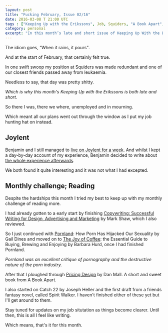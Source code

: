 ```yaml
---
layout: post
title: "Fucking February, Issue 02/16"
date: 2016-03-08 T 21:00 UTC
tags : ["Keeping Up with the Erikssons", Job, Squiders, "A Book Apart", Pornland, Coffee, Copywriting, "Mark Shaw", "Gail Dines", "Dan Mall", "Barbara Hurd", Joylent, "Monthly Challenge"]
category: personal
excerpt: "In this month’s late and short issue of Keeping Up With the Erikssons: We have a really shitty month."
---
```

The idiom goes, <q>When it rains, it pours</q>.

And at the start of February, that certainly felt true.

In one swift swoop my position at Squiders was made redundant and one of our closest friends passed away from leukaemia.

Needless to say, that day was pretty shitty.

*Which is why this month's Keeping Up with the Erikssons is both late and short.*

So there I was, there we where, unemployed and in mourning.

Which meant all our plans went out through the window as I put my job hunting hat on instead.

## Joylent

Benjamin and I still managed to [live on Joylent for a week][joylent]. And whilst I kept a day-by-day account of my experience, Benjamin decided to write about [the whole experience afterwards][joylent2].

We both found it quite interesting and it was not what I had excepted.

## Monthly challenge; Reading

Despite the hardships this month I tried my best to keep up with my monthly challenge of reading more.

I had already gotten to a early start by finishing [Copywriting: Successful Writing for Design, Advertising and Marketing][copywriting] by Mark Shaw, which I also reviewed.

So I just continued with [Pornland][pornland]: How Porn Has Hijacked Our Sexuality by Gail Dines and moved on to [The Joy of Coffee][coffee]: the Essential Guide to Buying, Brewing and Enjoying by Barbara Hurd, once I had finished Pornland.

*Pornland was an excellent critique of pornography and the destructive nature of the porn industry.*

After that I ploughed through [Pricing Design][pricing] by Dan Mall. A short and sweet book from A Book Apart.

I also started on Catch 22 by Joseph Heller and the first draft from a friends fantasy novel, called Spirit Walker. I haven't finished either of these yet but I'll get around to them.

Stay tuned for updates on my job situtation as things become clearer. Until then, this is all I feel like writing.

Which means, that's it for this month.

[joylent]: /blog/the-joys-of-living-on-joylent
[joylent2]: https://benjaminhorn.io/post/joylent-all-nutrients-in-a-tasty-shake/
[copywriting]: /blog/copywriting-by-mark-shaw
[pornland]: http://www.amazon.co.uk/Pornland-How-Porn-Hijacked-Sexuality/dp/0807001546
[coffee]: http://www.amazon.co.uk/The-Joy-Coffee-Essential-Enjoying/dp/0618302409
[pricing]: https://abookapart.com/products/pricing-design